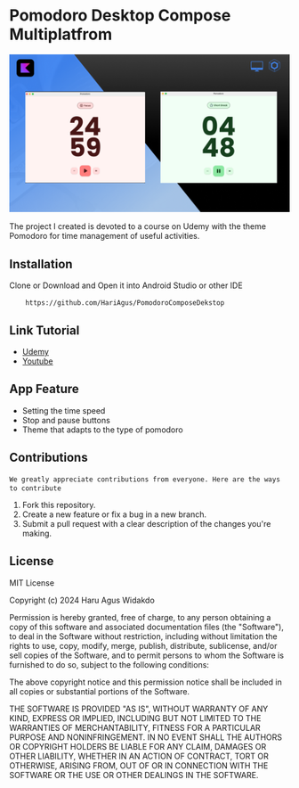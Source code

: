 # Pomodoro Desktop Compose Multiplatfrom

<p align="center">
<img src="assets/Banner Udemy Compose Desktop.png"/>
</p>

The project I created is devoted to a course on Udemy with the theme Pomodoro for time management of useful activities.

## Installation

Clone or Download and Open it into Android Studio or other IDE
```
    https://github.com/HariAgus/PomodoroComposeDekstop 
```

## Link Tutorial 
- [Udemy](https://www.udemy.com/course/compose-multiplatform-desktop-membuat-aplikasi-pomodoro/)
- [Youtube](https://www.youtube.com/watch?v=-LtQibfZms0)

## App Feature 

- Setting the time speed
- Stop and pause buttons
- Theme that adapts to the type of pomodoro


## Contributions
    We greatly appreciate contributions from everyone. Here are the ways to contribute
    
1. Fork this repository.
2. Create a new feature or fix a bug in a new branch.
3. Submit a pull request with a clear description of the changes you're making.


## License

MIT License

Copyright (c) 2024 Haru Agus Widakdo

Permission is hereby granted, free of charge, to any person obtaining a copy
of this software and associated documentation files (the "Software"), to deal
in the Software without restriction, including without limitation the rights
to use, copy, modify, merge, publish, distribute, sublicense, and/or sell
copies of the Software, and to permit persons to whom the Software is
furnished to do so, subject to the following conditions:

The above copyright notice and this permission notice shall be included in all
copies or substantial portions of the Software.

THE SOFTWARE IS PROVIDED "AS IS", WITHOUT WARRANTY OF ANY KIND, EXPRESS OR
IMPLIED, INCLUDING BUT NOT LIMITED TO THE WARRANTIES OF MERCHANTABILITY,
FITNESS FOR A PARTICULAR PURPOSE AND NONINFRINGEMENT. IN NO EVENT SHALL THE
AUTHORS OR COPYRIGHT HOLDERS BE LIABLE FOR ANY CLAIM, DAMAGES OR OTHER
LIABILITY, WHETHER IN AN ACTION OF CONTRACT, TORT OR OTHERWISE, ARISING FROM,
OUT OF OR IN CONNECTION WITH THE SOFTWARE OR THE USE OR OTHER DEALINGS IN THE
SOFTWARE.


